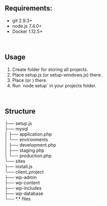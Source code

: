 <h2>Requirements:</h2>
<ul>
    <li>git 2.9.3+</li>
    <li>node.js 7.4.0+</li>
    <li>Docker 1.12.5+</li>
</ul>
<br>
<h2>Usage</h2>
<ol>
    <li>Create folder for storing all projects.</li>
    <li>Place setup.js (or setup-windows.js) there.</li>
    <li>Place <a target="_blank" href="http://git.beetroot.se/vromanenko/project-local-setup/blob/master/install.js"></a> (or <a target="_blank" href="http://git.beetroot.se/vromanenko/project-local-setup/blob/master/install-windows.js"></a>) there.</li>
    <li>Run `node setup` in your projects folder.</li>
</ol>
<br>
<h2>Structure</h2>
├── setup.js<br>
├── mysql<br>
│   ├── application.php<br>
│   └── environments<br>
│       ├── development.php<br>
│       ├── staging.php<br>
│       └── production.php<br>
└── sites<br>
    ├── install.js<br>
    └── client_project<br>
        ├── wp-admin<br>
        ├── wp-content<br>
        ├── wp-includes<br>
        ├── wp-database<br>
        └── *.* files<br>
